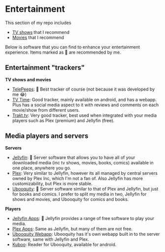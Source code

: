 Entertainment
=====================

This section of my repo includes

- [TV shows](https://github.com/crxssed7/crxssed7/blob/main/Entertainment/tv-shows.md) that I recommend
- [Movies](https://github.com/crxssed7/crxssed7/blob/main/Entertainment/movies.md) that I recommend

Below is software that you can find to enhance your entertainment experience. Items marked as 👑 are recommended by me.

## Entertainment "trackers"
**TV shows and movies**

- [TelePeeps](https://kitric.github.io/projects/telepeeps.html): 👑 Best tracker of course (not because it was developed by me 😂)
- [TV Time](https://www.tvtime.com): Good tracker, mainly available on android, and has a webapp. Plus has a social media aspect to it with reviews and comments on each movie/show from different users.
- [Trakt.tv](https://trakt.tv): Very good tracker, best used when integrated with your media players such as Plex (premium) and Jellyfin (free).

## Media players and servers
**Servers**

- [Jellyfin](https://jellyfin.org): 👑 Server software that allows you to have all of your downloaded media (inc tv shows, movies, books, comics) available in one place, anywhere you go.
- [Plex](https://www.plex.tv/en-gb/): Very similar to Jellyfin, however its all managed by central servers owned by Plex Inc, which I'm not a fan of. Also Jellyfin has more customizability, but Plex is more stable. 
- [Ubooquity](https://vaemendis.net/ubooquity/): 👑 Server software similar to that of Plex and Jellyfin, but just for books and comics. I prefer to split my media in two, Jellyfin for shows and movies, and Ubooquity for comics and books.

**Players**

- [Jellyfin Apps](https://jellyfin.org/downloads/): 👑 Jellyfin provides a range of free software to play your media.
- [Plex Apps](https://www.plex.tv/en-gb/media-server-downloads/#plex-app): Same as Jellyfin, but many of them are not free.
- [Ubooquity Webapp](https://vaemendis.net/ubooquity/): Ubooquity has it's own webapp built in to the server software, same with Jellyfin and Plex.
- [Kuboo](https://play.google.com/store/apps/details?id=com.sethchhim.kuboo&hl=en_GB&gl=US): Reader for Ubooquity, available for android.